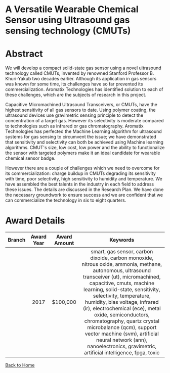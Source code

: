 
A Versatile Wearable Chemical Sensor using Ultrasound gas sensing technology (CMUTs)
====================================================================================

# Abstract


We will develop a compact solid-state gas sensor using a novel ultrasound technology called CMUTs, invented by renowned Stanford Professor B. Khuri-Yakub two decades earlier. Although its application in gas sensors was known for some time, its challenges have so far prevented its commercialization. Aromatix Technologies has identified solution to each of these challenges, which are the subjects of research in this project.

Capacitive Micromachined Ultrasound Transceivers, or CMUTs, have the highest sensitivity of all gas sensors to date. Using polymer coating, the ultrasound devices use gravimetric sensing principle to detect the concentration of a target gas. However its selectivity is moderate compared to technologies such as infrared or gas chromatography. Aromatix Technologies has perfected the Machine Learning algorithm for ultrasound systems for gas sensing to circumvent the issue; we have demonstrated that sensitivity and selectivity can both be achieved using Machine learning algorithms. CMUT's size, low cost, low power and the ability to functionalize the sensor with targeted polymers make it an ideal candidate for wearable chemical sensor badge.
 
However there are a couple of challenges which we need to overcome for its commercialization: charge buildup in CMUTs degrading its sensitivity with time, poor selectivity, high sensitivity to humidity and temperature. We have assembled the best talents in the industry in each field to address these issues. The details are discussed in the Research Plan. We have done the necessary groundwork to ensure success and we are confident that we can commercialize the technology in six to eight quarters.  

# Award Details

|Branch|Award Year|Award Amount|Keywords|
| :---: | :---: | :---: | :---: |
||2017|$100,000|smart, gas sensor, carbon dixoide, carbon monoxide, nitrous oxide, ammonia, methane, autonomous, ultrasound transceiver (ut), micromachined, capacitive, cmuts, machine learning, solid-state, sensitivity, selectivity, temperature, humidity, bias voltage, infrared (ir), electrochemical (ece), metal oxide, semiconductors, chromatography, quartz crystal microbalance (qcm), support vector machine (svm), artificial neural network (ann), nanoelectronics, gravimetric, artificial intelligence, fpga, toxic|
  
  


[Back to Home](https://github.com/chrischow/dod_sbir_awards#1836)